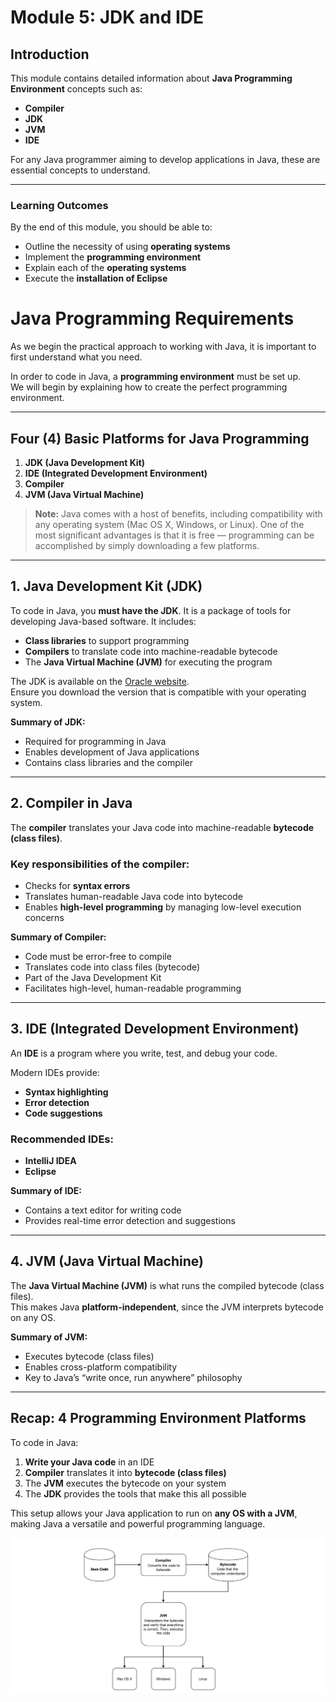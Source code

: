# Module 5: JDK and IDE

## Introduction

This module contains detailed information about **Java Programming Environment** concepts such as:

- **Compiler**
- **JDK**
- **JVM**
- **IDE**

For any Java programmer aiming to develop applications in Java, these are essential concepts to understand.

---

### Learning Outcomes

By the end of this module, you should be able to:

- Outline the necessity of using **operating systems**
- Implement the **programming environment**
- Explain each of the **operating systems**
- Execute the **installation of Eclipse**

# Java Programming Requirements

As we begin the practical approach to working with Java, it is important to first understand what you need.

In order to code in Java, a **programming environment** must be set up.  
We will begin by explaining how to create the perfect programming environment.

---

## Four (4) Basic Platforms for Java Programming

1. **JDK (Java Development Kit)**  
2. **IDE (Integrated Development Environment)**  
3. **Compiler**  
4. **JVM (Java Virtual Machine)**  

> **Note:** Java comes with a host of benefits, including compatibility with any operating system (Mac OS X, Windows, or Linux). One of the most significant advantages is that it is free — programming can be accomplished by simply downloading a few platforms.

---

## 1. Java Development Kit (JDK)

To code in Java, you **must have the JDK**. It is a package of tools for developing Java-based software. It includes:

- **Class libraries** to support programming
- **Compilers** to translate code into machine-readable bytecode
- The **Java Virtual Machine (JVM)** for executing the program

The JDK is available on the [Oracle website](https://www.oracle.com/java/technologies/javase-downloads.html).  
Ensure you download the version that is compatible with your operating system.

**Summary of JDK:**

- Required for programming in Java
- Enables development of Java applications
- Contains class libraries and the compiler

---

## 2. Compiler in Java

The **compiler** translates your Java code into machine-readable **bytecode (class files)**.

### Key responsibilities of the compiler:

- Checks for **syntax errors**
- Translates human-readable Java code into bytecode
- Enables **high-level programming** by managing low-level execution concerns

**Summary of Compiler:**

- Code must be error-free to compile
- Translates code into class files (bytecode)
- Part of the Java Development Kit
- Facilitates high-level, human-readable programming

---

## 3. IDE (Integrated Development Environment)

An **IDE** is a program where you write, test, and debug your code.

Modern IDEs provide:

- **Syntax highlighting**
- **Error detection**
- **Code suggestions**

### Recommended IDEs:

- **IntelliJ IDEA**
- **Eclipse**

**Summary of IDE:**

- Contains a text editor for writing code
- Provides real-time error detection and suggestions

---

## 4. JVM (Java Virtual Machine)

The **Java Virtual Machine (JVM)** is what runs the compiled bytecode (class files).  
This makes Java **platform-independent**, since the JVM interprets bytecode on any OS.

**Summary of JVM:**

- Executes bytecode (class files)
- Enables cross-platform compatibility
- Key to Java’s “write once, run anywhere” philosophy

---

## Recap: 4 Programming Environment Platforms

To code in Java:

1. **Write your Java code** in an IDE  
2. **Compiler** translates it into **bytecode (class files)**  
3. The **JVM** executes the bytecode on your system  
4. The **JDK** provides the tools that make this all possible

This setup allows your Java application to run on **any OS with a JVM**, making Java a versatile and powerful programming language.

![Java Programming Environment](images/programming_env.png)
